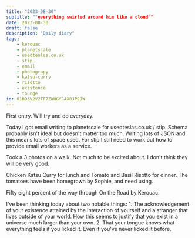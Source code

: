 ```yaml
---
title: "2023-08-30"
subtitle: ""everything swirled around him like a cloud""
date: 2023-08-30
draft: false
description: "Daily diary"
tags:
    - kerouac
    - planetscale
    - usedteslas.co.uk
    - stip
    - email
    - photograpy
    - katsu-curry
    - risotto
    - existence
    - tounge
id: 01H93V2V2TF7ZWHGYJ4X8JP2JW
---
```


First entry. Will try and do everyday.

Today I got email writing to planetscale for usedteslas.co.uk / stip. Schema probably isn't ideal but doesn't matter too much. Writing lots of JSON and this means lots of space used. For stip I still need to work out how to provide email workers as a service.

Took a 3 photos on a walk. Not much to be excited about. I don't think they will be very good.

Chicken Katsu Curry for lunch and Tomato and Basil Risotto for dinner. The tomatoes have been homegrown by Sophie, and need using.

Fifty eight percent of the way through On the Road by Kerouac.

I've been thinking today about two notable things: 1. The acknowledgement of your existence attained by the interaction of yourself and a stranger that lives outside of your world. How this seems to justify that you exist in a universe much larger than your own. 2. That your tongue knows what everything feels if you licked it. Even if you've never licked it before.